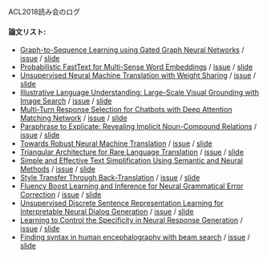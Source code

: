 ACL2018読み会のログ
#### 論文リスト:
  - [Graph-to-Sequence Learning using Gated Graph Neural Networks](https://aclanthology.info/papers/P18-1026/p18-1026) /
  [issue](#) /
  [slide](#)
  - [Probabilistic FastText for Multi-Sense Word Embeddings](https://aclanthology.info/papers/P18-1001/p18-1001) /
  [issue](#) /
  [slide](#)
  - [Unsupervised Neural Machine Translation with Weight Sharing](https://aclanthology.info/papers/P18-1005/p18-1005) /
  [issue](#) /
  [slide](#)
  - [Illustrative Language Understanding: Large-Scale Visual Grounding with Image Search](https://aclanthology.info/papers/P18-1085/p18-1085) /
  [issue](#) /
  [slide](#)
  - [Multi-Turn Response Selection for Chatbots with Deep Attention Matching Network](https://aclanthology.info/papers/P18-1103/p18-1103) /
  [issue](#) /
  [slide](#)
  - [Paraphrase to Explicate: Revealing Implicit Noun-Compound Relations](https://aclanthology.info/papers/P18-1111/p18-1111) /
  [issue](#) /
  [slide](#)
  - [Towards Robust Neural Machine Translation](https://aclanthology.info/papers/P18-1163/p18-1163) /
  [issue](#) /
  [slide](#)
  - [Triangular Architecture for Rare Language Translation](https://aclanthology.info/papers/P18-1006/p18-1006) /
  [issue](#) /
  [slide](#)
  - [Simple and Effective Text Simplification Using Semantic and Neural Methods](https://aclanthology.info/papers/P18-1016/p18-1016) /
  [issue](#) /
  [slide](#)
  - [Style Transfer Through Back-Translation](https://aclanthology.info/papers/P18-1080/p18-1080) /
  [issue](#) /
  [slide](#)
  - [Fluency Boost Learning and Inference for Neural Grammatical Error Correction](https://aclanthology.info/papers/P18-1097/p18-1097) /
  [issue](#) /
  [slide](#)
  - [Unsupervised Discrete Sentence Representation Learning for Interpretable Neural Dialog Generation](https://aclanthology.info/papers/P18-1101/p18-1101) /
  [issue](#) /
  [slide](#)
  - [Learning to Control the Specificity in Neural Response Generation](https://aclanthology.info/papers/P18-1102/p18-1102) /
  [issue](#) /
  [slide](#)
  - [Finding syntax in human encephalography with beam search](https://aclanthology.info/papers/P18-1254/p18-1254) /
  [issue](#) /
  [slide](#)

